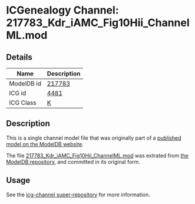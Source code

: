 # ICGenealogy Channel: 217783\_Kdr\_iAMC\_Fig10Hii\_ChannelML.mod

## Details

Name | Description
---- | -----------
ModelDB id | [217783](http://senselab.med.yale.edu/ModelDB/ShowModel.cshtml?model=217783)
ICG id | [4481](http://icg.neurotheory.ox.ac.uk/channels/1/4481)
ICG Class | [K](http://icg.neurotheory.ox.ac.uk/channels/1)

## Description

This is a single channel model file that was originally part of a [published model on the ModelDB website](http://senselab.med.yale.edu/mModelDB/ShowModel.cshtml?model=217783).

The file [217783\_Kdr\_iAMC\_Fig10Hii\_ChannelML.mod](217783_Kdr_iAMC_Fig10Hii_ChannelML.mod) was extrated from [the ModelDB repository](http://senselab.med.yale.edu/ModelDB/ShowModel.cshtml?model=217783), and committed in its original form.

## Usage

See the [icg-channel super-repository](https://github.com/icgenealogy/icg-channels) for more information.